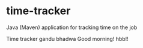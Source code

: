 # time-tracker
Java (Maven) application for tracking time on the job

Time tracker
gandu bhadwa
Good morning! hbb!!
